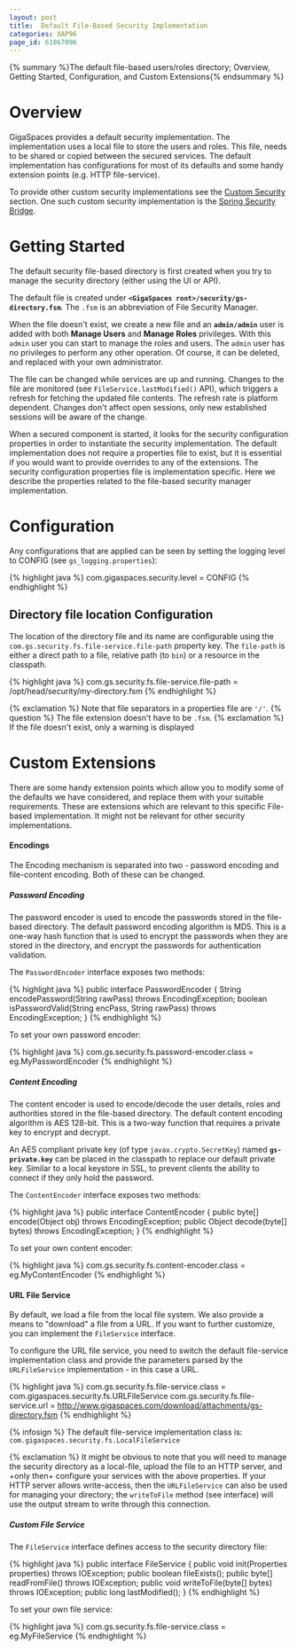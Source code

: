 ```yaml
---
layout: post
title:  Default File-Based Security Implementation
categories: XAP96
page_id: 61867096
---
```


{% summary %}The default file-based users/roles directory; Overview, Getting Started, Configuration, and Custom Extensions{% endsummary %}

# Overview

GigaSpaces provides a default security implementation. The implementation uses a local file to store the users and roles. This file, needs to be shared or copied between the secured services. The default implementation has configurations for most of its defaults and some handy extension points (e.g. HTTP file-service).

To provide other custom security implementations see the [Custom Security](/xap96/2013/06/02/custom-security.html) section.
One such custom security implementation is the [Spring Security Bridge](/xap96/2010/07/08/spring-security-bridge.html).

# Getting Started

The default security file-based directory is first created when you try to manage the security directory (either using the UI or API).

The default file is created under **`<GigaSpaces root>/security/gs-directory.fsm`**.
The `.fsm` is an abbreviation of File Security Manager.

When the file doesn't exist, we create a new file and an **`admin/admin`** user is added with both **Manage Users** and **Manage Roles** privileges. With this `admin` user you can start to manage the roles and users. The `admin` user has no privileges to perform any other operation. Of course, it can be deleted, and replaced with your own administrator. 

The file can be changed while services are up and running. Changes to the file are monitored (see `FileService.lastModified()` API), which triggers a refresh for fetching the updated file contents. The refresh rate is platform dependent. Changes don't affect open sessions, only new established sessions will be aware of the change.

When a secured component is started, it looks for the security configuration properties in order to instantiate the security implementation. The default implementation does not require a properties file to exist, but it is essential if you would want to provide overrides to any of the extensions. The security configuration properties file is implementation specific. Here we describe the properties related to the file-based security manager implementation.

# Configuration

Any configurations that are applied can be seen by setting the logging level to CONFIG (see `gs_logging.properties`):

{% highlight java %}
com.gigaspaces.security.level = CONFIG
{% endhighlight %}

## Directory file location Configuration

The location of the directory file and its name are configurable using the `com.gs.security.fs.file-service.file-path` property key. The `file-path` is either a direct path to a file, relative path (to `bin`) or a resource in the classpath.

{% highlight java %}
com.gs.security.fs.file-service.file-path = /opt/head/security/my-directory.fsm
{% endhighlight %}

{% exclamation %} Note that file separators in a properties file are `'/'`. 
{% question %} The file extension doesn't have to be `.fsm`.
{% exclamation %} If the file doesn't exist, only a warning is displayed

# Custom Extensions

There are some handy extension points which allow you to modify some of the defaults we have considered, and replace them with your suitable requirements. These are extensions which are relevant to this specific File-based implementation. It might not be relevant for other security implementations.

#### Encodings

The Encoding mechanism is separated into two - password encoding and file-content encoding. Both of these can be changed.

##### Password Encoding

The password encoder is used to encode the passwords stored in the file-based directory.
The default password encoding algorithm is MD5. This is a one-way hash function that is used to encrypt the passwords when they are stored in the directory, and encrypt the passwords for authentication validation. 

The `PasswordEncoder` interface exposes two methods:

{% highlight java %}
public interface PasswordEncoder {
    String encodePassword(String rawPass) throws EncodingException;
    boolean isPasswordValid(String encPass, String rawPass) throws EncodingException;
}
{% endhighlight %}

To set your own password encoder:

{% highlight java %}
com.gs.security.fs.password-encoder.class = eg.MyPasswordEncoder
{% endhighlight %}

##### Content Encoding

The content encoder is used to encode/decode the user details, roles and authorities stored in the file-based directory.
The default content encoding algorithm is AES 128-bit. This is a two-way function that requires a private key to encrypt and decrypt. 

An AES compliant private key (of type `javax.crypto.SecretKey`) named **`gs-private.key`** can be placed in the classpath to replace our default private key. Similar to a local keystore in SSL, to prevent clients the ability to connect if they only hold the password.

The `ContentEncoder` interface exposes two methods:

{% highlight java %}
public interface ContentEncoder {
    public byte[] encode(Object obj) throws EncodingException;
    public Object decode(byte[] bytes) throws EncodingException;
}
{% endhighlight %}

To set your own content encoder:

{% highlight java %}
com.gs.security.fs.content-encoder.class = eg.MyContentEncoder
{% endhighlight %}

#### URL File Service

By default, we load a file from the local file system. We also provide a means to "download" a file from a URL. If you want to further customize, you can implement the `FileService` interface.

To configure the URL file service, you need to switch the default file-service implementation class and provide the parameters parsed by the `URLFileService` implementation - in this case a URL.

{% highlight java %}
com.gs.security.fs.file-service.class = com.gigaspaces.security.fs.URLFileService
com.gs.security.fs.file-service.url = http://www.gigaspaces.com/download/attachments/gs-directory.fsm
{% endhighlight %}

{% infosign %} The default file-service implementation class is: `com.gigaspaces.security.fs.LocalFileService`

{% exclamation %} It might be obvious to note that you will need to manage the security directory as a local-file, upload the file to an HTTP server, and +only then+ configure your services with the above properties. If your HTTP server allows write-access, then the `URLFileService` can also be used for managing your directory; the `writeToFile` method (see interface) will use the output stream to write through this connection.

##### Custom File Service

The `FileService` interface defines access to the security directory file:

{% highlight java %}
public interface FileService {
    public void init(Properties properties) throws IOException;
    public boolean fileExists();
    public byte[] readFromFile() throws IOException;
    public void writeToFile(byte[] bytes) throws IOException;
    public long lastModified();
}
{% endhighlight %}

To set your own file service:

{% highlight java %}
com.gs.security.fs.file-service.class = eg.MyFileService
{% endhighlight %}
